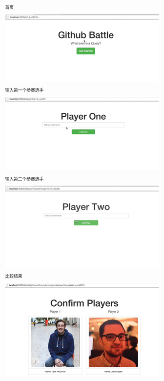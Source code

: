 首页

![](./imgs/3.png)

输入第一个参赛选手


![](./imgs/4.png)

输入第二个参赛选手

![](./imgs/5.png)

比较结果

![](./imgs/6.png)